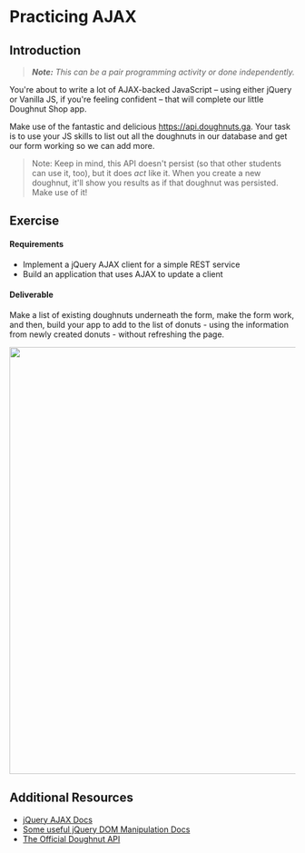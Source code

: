 # Practicing AJAX

## Introduction

> ***Note:*** _This can be a pair programming activity or done independently._

You're about to write a lot of AJAX-backed JavaScript – using either jQuery or Vanilla JS, if you're feeling confident – that will complete our little Doughnut Shop app.

Make use of the fantastic and delicious https://api.doughnuts.ga.  Your task is to use your JS skills to list out all the doughnuts in our database and get our form working so we can add more.

> Note: Keep in mind, this API doesn't persist (so that other students can use it, too), but it does _act_ like it. When you create a new doughnut, it'll show you results as if that doughnut was persisted. Make use of it!


## Exercise

#### Requirements

- Implement a jQuery AJAX client for a simple REST service
- Build an application that uses AJAX to update a client

#### Deliverable

Make a list of existing doughnuts underneath the form, make the form work, and then, build your app to add to the list of donuts - using the information from newly created donuts - without refreshing the page.

<img width="752" src="https://cloud.githubusercontent.com/assets/25366/9149279/bc93cd02-3d57-11e5-9f03-1e19d0097fd2.png">

## Additional Resources

- [jQuery AJAX Docs](http://api.jquery.com/jquery.ajax/)
- [Some useful jQuery DOM Manipulation Docs](http://api.jquery.com/prepend/)
- [The Official Doughnut API](https://www.doughnuts.ga/)
